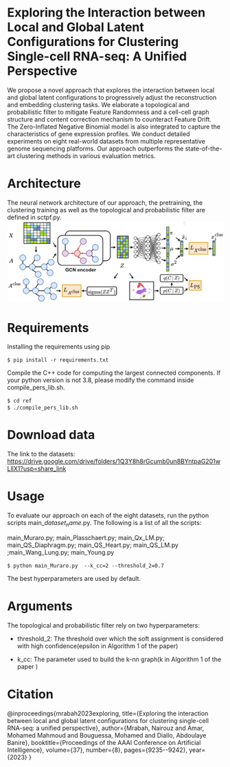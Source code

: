 # Exploring the Interaction between Local and Global Latent Configurations for Clustering Single-cell RNA-seq: A Unified Perspective
We propose a novel approach that explores the interaction between local and global
latent configurations to progressively adjust the reconstruction
and embedding clustering tasks. We elaborate a topological
and probabilistic filter to mitigate Feature Randomness and
a cell-cell graph structure and content correction mechanism
to counteract Feature Drift. The Zero-Inflated Negative Binomial
model is also integrated to capture the characteristics of
gene expression profiles. We conduct detailed experiments on
eight real-world datasets from multiple representative genome
sequencing platforms. Our approach outperforms the state-of-the-
art clustering methods in various evaluation metrics.

# Architecture
The neural network architecture of our approach, the pretraining, the clustering training as well as the topological and probabilistic filter are defined in sctpf.py.
![fram1 (1)](./scTPF.png)

# Requirements 
Installing the requirements using pip 

```
$ pip install -r requirements.txt
```
Compile the C++ code for computing the largest connected components. If your python version is not 3.8, please modify the command inside compile_pers_lib.sh. 
```
$ cd ref
$ ./compile_pers_lib.sh
```

# Download data
The link to the datasets: https://drive.google.com/drive/folders/1Q3Y8h8rGcumb0un8BYntpaG201wLlIX1?usp=share_link
# Usage 
To evaluate our approach on each of the eight datasets, run the python scripts main_$dataset_name$.py. 
The following is a list of all the scripts:

main_Muraro.py; main_Plasschaert.py; main_Qx_LM.py; main_QS_Diaphragm.py; main_QS_Heart.py; main_QS_LM.py ;main_Wang_Lung.py; main_Young.py  

```
$ python main_Muraro.py  --k_cc=2 --threshold_2=0.7
```
The best hyperparameters are used by default.

# Arguments 
The topological  and probabilistic filter rely on two hyperparameters:   

* threshold_2: The threshold over which the soft assignment is considered  with high confidence(epsilon in Algorithm 1 of the paper)

* k_cc: The parameter used to build the k-nn graph(k in  Algorithm 1 of the paper )

# Citation
@inproceedings{mrabah2023exploring,
  title={Exploring the interaction between local and global latent configurations for clustering single-cell RNA-seq: a unified perspective},
  author={Mrabah, Nairouz and Amar, Mohamed Mahmoud and Bouguessa, Mohamed and Diallo, Abdoulaye Banire},
  booktitle={Proceedings of the AAAI Conference on Artificial Intelligence},
  volume={37},
  number={8},
  pages={9235--9242},
  year={2023}
}
